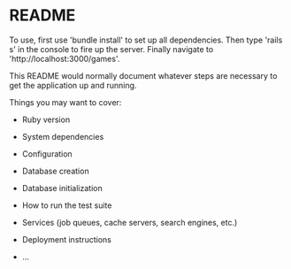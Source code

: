 # README

To use, first use 'bundle install' to set up all dependencies. Then type 'rails s' in the console to fire up the server. Finally navigate to 'http://localhost:3000/games'.

This README would normally document whatever steps are necessary to get the
application up and running.

Things you may want to cover:

* Ruby version

* System dependencies

* Configuration

* Database creation

* Database initialization

* How to run the test suite

* Services (job queues, cache servers, search engines, etc.)

* Deployment instructions

* ...

